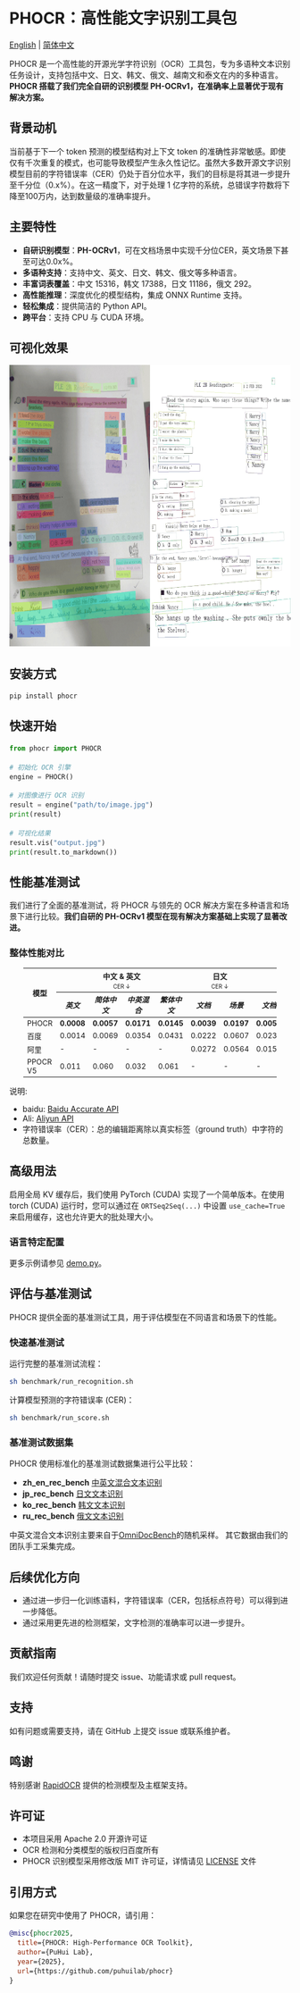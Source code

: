 # PHOCR：高性能文字识别工具包

[English](README.md) | [简体中文](README_CN.md)

PHOCR 是一个高性能的开源光学字符识别（OCR）工具包，专为多语种文本识别任务设计，支持包括中文、日文、韩文、俄文、越南文和泰文在内的多种语言。**PHOCR 搭载了我们完全自研的识别模型 PH-OCRv1，在准确率上显著优于现有解决方案。**

## 背景动机

当前基于下一个 token 预测的模型结构对上下文 token 的准确性非常敏感。即使仅有千次重复的模式，也可能导致模型产生永久性记忆。虽然大多数开源文字识别模型目前的字符错误率（CER）仍处于百分位水平，我们的目标是将其进一步提升至千分位（0.x%）。在这一精度下，对于处理 1 亿字符的系统，总错误字符数将下降至100万内，达到数量级的准确率提升。

## 主要特性

- **自研识别模型**：**PH-OCRv1**，可在文档场景中实现千分位CER，英文场景下甚至可达0.0x%。
- **多语种支持**：支持中文、英文、日文、韩文、俄文等多种语言。
- **丰富词表覆盖**：中文 15316，韩文 17388，日文 11186，俄文 292。
- **高性能推理**：深度优化的模型结构，集成 ONNX Runtime 支持。
- **轻松集成**：提供简洁的 Python API。
- **跨平台**：支持 CPU 与 CUDA 环境。

## 可视化效果

![可视化效果](./vis.gif)

## 安装方式

```bash
pip install phocr
```

## 快速开始

```python
from phocr import PHOCR

# 初始化 OCR 引擎
engine = PHOCR()

# 对图像进行 OCR 识别
result = engine("path/to/image.jpg")
print(result)

# 可视化结果
result.vis("output.jpg")
print(result.to_markdown())
```

## 性能基准测试

我们进行了全面的基准测试，将 PHOCR 与领先的 OCR 解决方案在多种语言和场景下进行比较。**我们自研的 PH-OCRv1 模型在现有解决方案基础上实现了显著改进。**

### 整体性能对比

<table style="width: 90%; margin: auto; border-collapse: collapse; font-size: small;">
  <thead>
    <tr>
      <th rowspan="2">模型</th>
      <th colspan="4">中文 & 英文<br><span style="font-weight: normal; font-size: x-small;">CER ↓</span></th>
      <th colspan="2">日文<br><span style="font-weight: normal; font-size: x-small;">CER ↓</span></th>
      <th colspan="2">韩文<br><span style="font-weight: normal; font-size: x-small;">CER ↓</span></th>
      <th colspan="1">俄文<br><span style="font-weight: normal; font-size: x-small;">CER ↓</span></th>
    </tr>
    <tr>
      <th><i>英文</i></th>
      <th><i>简体中文</i></th>
      <th><i>中英混合</i></th>
      <th><i>繁体中文</i></th>
      <th><i>文档</i></th>
      <th><i>场景</i></th>
      <th><i>文档</i></th>
      <th><i>场景</i></th>
      <th><i>文档</i></th>
    </tr>
  </thead>
  <tbody>
    <tr>
      <td>PHOCR</td>
      <td><strong>0.0008</strong></td>
      <td><strong>0.0057</strong></td>
      <td><strong>0.0171</strong></td>
      <td><strong>0.0145</strong></td>
      <td><strong>0.0039</strong></td>
      <td><strong>0.0197</strong></td>
      <td><strong>0.0050</strong></td>
      <td><strong>0.0255</strong></td>
      <td><strong>0.0046</strong></td>
    </tr>
    <tr>
      <td>百度</td>
      <td>0.0014</td>
      <td>0.0069</td>
      <td>0.0354</td>
      <td>0.0431</td>
      <td>0.0222</td>
      <td>0.0607</td>
      <td>0.0238</td>
      <td>0.212</td>
      <td>0.0786</td>
    </tr>
    <tr>
      <td>阿里</td>
      <td>-</td>
      <td>-</td>
      <td>-</td>
      <td>-</td>
      <td>0.0272</td>
      <td>0.0564</td>
      <td>0.0159</td>
      <td>0.102</td>
      <td>0.0616</td>
    </tr>
    <tr>
      <td>PPOCR V5</td>
      <td>0.011</td>
      <td>0.060</td>
      <td>0.032</td>
      <td>0.061</td>
      <td>-</td>
      <td>-</td>
      <td>-</td>
      <td>-</td>
      <td>-</td>
    </tr>
  </tbody>
</table>

说明:

- baidu: [Baidu Accurate API](https://ai.baidu.com/tech/ocr/general)
- Ali: [Aliyun API](https://help.aliyun.com/zh/ocr/product-overview/recognition-of-characters-in-languages-except-for-chinese-and-english-1)
- 字符错误率（CER）：总的编辑距离除以真实标签（ground truth）中字符的总数量。

## 高级用法

启用全局 KV 缓存后，我们使用 PyTorch (CUDA) 实现了一个简单版本。在使用 torch (CUDA) 运行时，您可以通过在 `ORTSeq2Seq(...)` 中设置 `use_cache=True` 来启用缓存，这也允许更大的批处理大小。

### 语言特定配置

更多示例请参见 [demo.py](./demo.py)。

## 评估与基准测试

PHOCR 提供全面的基准测试工具，用于评估模型在不同语言和场景下的性能。

### 快速基准测试

运行完整的基准测试流程：
```bash
sh benchmark/run_recognition.sh
```

计算模型预测的字符错误率 (CER)：
```bash
sh benchmark/run_score.sh
```

### 基准测试数据集

PHOCR 使用标准化的基准测试数据集进行公平比较：

- **zh_en_rec_bench** [中英文混合文本识别](https://huggingface.co/datasets/puhuilab/zh_en_rec_bench)
- **jp_rec_bench** [日文文本识别](https://huggingface.co/datasets/puhuilab/jp_rec_bench)
- **ko_rec_bench** [韩文文本识别](https://huggingface.co/datasets/puhuilab/ko_rec_bench)
- **ru_rec_bench** [俄文文本识别](https://huggingface.co/datasets/puhuilab/ru_rec_bench)

中英文混合文本识别主要来自于[OmniDocBench](https://github.com/opendatalab/OmniDocBench)的随机采样。
其它数据由我们的团队手工采集完成。

## 后续优化方向

- 通过进一步归一化训练语料，字符错误率（CER，包括标点符号）可以得到进一步降低。
- 通过采用更先进的检测框架，文字检测的准确率可以进一步提升。

## 贡献指南

我们欢迎任何贡献！请随时提交 issue、功能请求或 pull request。

## 支持

如有问题或需要支持，请在 GitHub 上提交 issue 或联系维护者。

## 鸣谢

特别感谢 [RapidOCR](https://github.com/RapidAI/RapidOCR) 提供的检测模型及主框架支持。

## 许可证

- 本项目采用 Apache 2.0 开源许可证
- OCR 检测和分类模型的版权归百度所有
- PHOCR 识别模型采用修改版 MIT 许可证，详情请见 [LICENSE](./LICENSE) 文件

## 引用方式

如果您在研究中使用了 PHOCR，请引用：

```bibtex
@misc{phocr2025,
  title={PHOCR: High-Performance OCR Toolkit},
  author={PuHui Lab},
  year={2025},
  url={https://github.com/puhuilab/phocr}
}
```